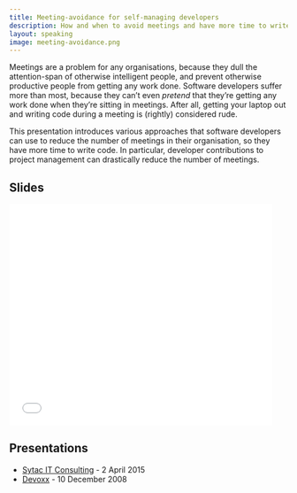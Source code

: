 ```yaml
---
title: Meeting-avoidance for self-managing developers
description: How and when to avoid meetings and have more time to write code
layout: speaking
image: meeting-avoidance.png
---
```


Meetings are a problem for any organisations, because they dull the attention-span of otherwise intelligent people, and prevent otherwise productive people from getting any work done. Software developers suffer more than most, because they can’t even _pretend_ that they’re getting any work done when they’re sitting in meetings. After all, getting your laptop out and writing code during a meeting is (rightly) considered rude.

This presentation introduces various approaches that software developers can use to reduce the number of meetings in their organisation, so they have more time to write code. In particular, developer contributions to project management can drastically reduce the number of meetings.

## Slides

<iframe src="//www.slideshare.net/slideshow/embed_code/46603608" width="476" height="400" frameborder="0" marginwidth="0" marginheight="0" scrolling="no"></iframe>

## Presentations

* [Sytac IT Consulting](http://www.sytac.nl/) - 2 April 2015
* [Devoxx](http://www.devoxx.com/display/JV08/Meeting-avoidance+for+self-managing+developers) - 10 December 2008
